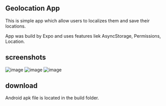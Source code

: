 ## Geolocation App

This is simple app which allow users to localizes them and save their locations.

App was build by Expo and uses features liek AsyncStorage, Permissions, Location.

## screenshots

![image](https://user-images.githubusercontent.com/41866073/59424286-ff28f180-8dd3-11e9-8f2c-52a2a0ca4926.png)
![image](https://user-images.githubusercontent.com/41866073/59424291-02bc7880-8dd4-11e9-8ad2-485e1a23fca7.png)
![image](https://user-images.githubusercontent.com/41866073/59424297-051ed280-8dd4-11e9-9e60-e44e1f8e5ab0.png)

## download

Android apk file is located in the build folder.
